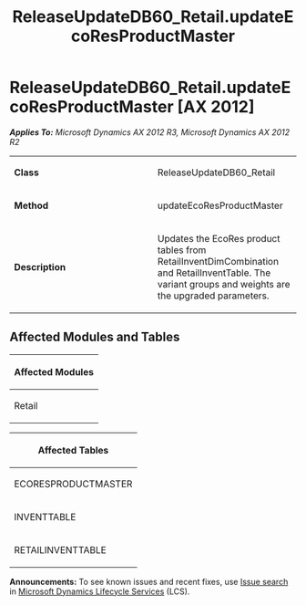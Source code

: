 ﻿---
title: ReleaseUpdateDB60_Retail.updateEcoResProductMaster
TOCTitle: ReleaseUpdateDB60_Retail.updateEcoResProductMaster
ms:assetid: 762ad817-375a-030c-551f-19daeccf75ab
ms:mtpsurl: https://msdn.microsoft.com/en-us/library/JJ719341(v=AX.60)
ms:contentKeyID: 49709132
ms.date: 05/18/2015
mtps_version: v=AX.60
---

# ReleaseUpdateDB60\_Retail.updateEcoResProductMaster [AX 2012]


_**Applies To:** Microsoft Dynamics AX 2012 R3, Microsoft Dynamics AX 2012 R2_

<table>
<colgroup>
<col style="width: 50%" />
<col style="width: 50%" />
</colgroup>
<tbody>
<tr class="odd">
<td><p><strong>Class</strong></p></td>
<td><p>ReleaseUpdateDB60_Retail</p></td>
</tr>
<tr class="even">
<td><p><strong>Method</strong></p></td>
<td><p>updateEcoResProductMaster</p></td>
</tr>
<tr class="odd">
<td><p><strong>Description</strong></p></td>
<td><p>Updates the EcoRes product tables from RetailInventDimCombination and RetailInventTable. The variant groups and weights are the upgraded parameters.</p></td>
</tr>
</tbody>
</table>


## Affected Modules and Tables

<table>
<colgroup>
<col style="width: 100%" />
</colgroup>
<thead>
<tr class="header">
<th><p>Affected Modules</p></th>
</tr>
</thead>
<tbody>
<tr class="odd">
<td><p>Retail</p></td>
</tr>
</tbody>
</table>


<table>
<colgroup>
<col style="width: 100%" />
</colgroup>
<thead>
<tr class="header">
<th><p>Affected Tables</p></th>
</tr>
</thead>
<tbody>
<tr class="odd">
<td><p>ECORESPRODUCTMASTER</p></td>
</tr>
<tr class="even">
<td><p>INVENTTABLE</p></td>
</tr>
<tr class="odd">
<td><p>RETAILINVENTTABLE</p></td>
</tr>
</tbody>
</table>

  
**Announcements:** To see known issues and recent fixes, use [Issue search](http://go.microsoft.com/fwlink/?linkid=389258) in [Microsoft Dynamics Lifecycle Services](http://go.microsoft.com/fwlink/?linkid=306505) (LCS).

